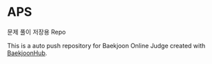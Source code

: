 # APS

문제 풀이 저장용 Repo

This is a auto push repository for Baekjoon Online Judge created with [BaekjoonHub](https://github.com/BaekjoonHub/BaekjoonHub).
